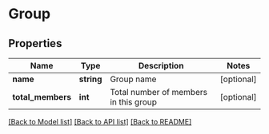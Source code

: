 # Group

## Properties
Name | Type | Description | Notes
------------ | ------------- | ------------- | -------------
**name** | **string** | Group name | [optional] 
**total_members** | **int** | Total number of members in this group | [optional] 

[[Back to Model list]](../README.md#documentation-for-models) [[Back to API list]](../README.md#documentation-for-api-endpoints) [[Back to README]](../README.md)


